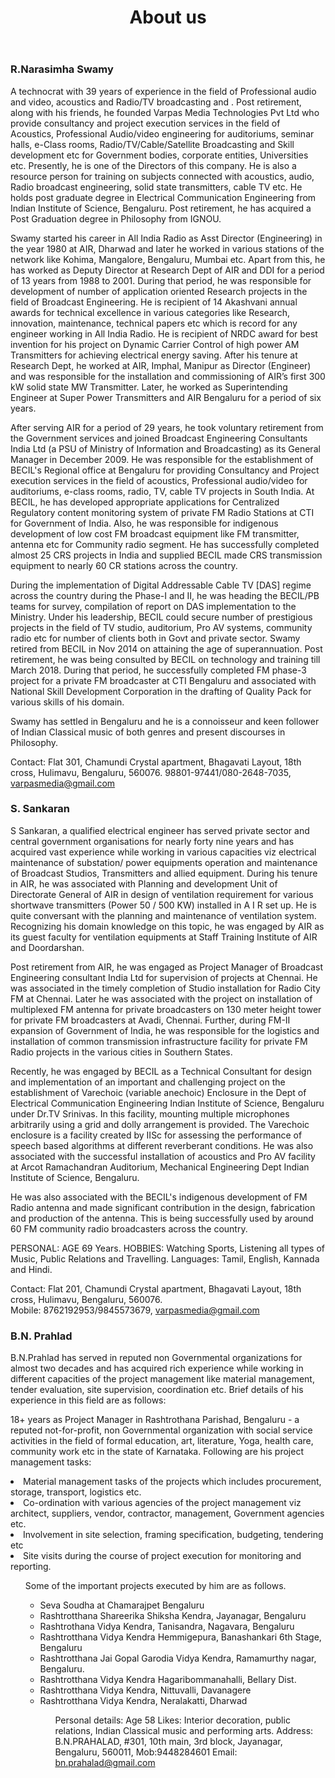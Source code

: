 ﻿---
layout: page
title: About us
permalink: /about/
---

### R.Narasimha Swamy

 <p align="justify">

A technocrat with 39 years of experience in the field of Professional audio and video, acoustics and Radio/TV broadcasting and .   Post retirement, along with his friends, he founded Varpas Media Technologies Pvt Ltd who provide consultancy and project execution services in the field of  Acoustics, Professional Audio/video engineering for auditoriums, seminar halls, e-Class rooms, Radio/TV/Cable/Satellite Broadcasting and Skill development etc for Government bodies, corporate entities, Universities etc.  Presently, he is one of the Directors of this company.  He is also a resource person for training on subjects connected with acoustics, audio, Radio broadcast engineering, solid state transmitters, cable TV etc.    He holds post graduate degree in Electrical Communication Engineering from Indian Institute of Science, Bengaluru.  Post retirement, he has acquired a Post Graduation degree in Philosophy from IGNOU.  

Swamy started his career in All India Radio as Asst Director (Engineering) in the year 1980 at AIR, Dharwad and later he worked in various stations of the network like Kohima, Mangalore, Bengaluru, Mumbai etc.  Apart from this, he has worked as Deputy Director at Research Dept of AIR and DDI for a period of 13 years from 1988 to 2001.  During that period, he was responsible for development of number of application oriented Research projects in the field of Broadcast Engineering. He is recipient of 14 Akashvani annual awards for technical excellence in various categories like Research, innovation, maintenance, technical papers etc which is record for any engineer working in All India Radio.  He is recipient of NRDC award for best invention for his project on Dynamic Carrier Control of high power AM Transmitters for achieving electrical energy saving.  After his tenure at Research Dept, he worked at AIR, Imphal, Manipur as Director (Engineer) and was responsible for the installation and commissioning of AIR’s first 300 kW solid state MW Transmitter. Later, he worked as Superintending Engineer at Super Power Transmitters and AIR Bengaluru for a period of six years.

After serving AIR for a period of 29 years, he took voluntary retirement from the Government services and joined Broadcast Engineering Consultants India Ltd (a PSU of Ministry of Information and Broadcasting) as its General Manager in December 2009. He was responsible for the establishment of BECIL's Regional office at Bengaluru for providing Consultancy and Project execution services in the field of acoustics, Professional audio/video for auditoriums, e-class rooms, radio, TV, cable TV projects in South India.  At BECIL, he has developed appropriate applications for Centralized Regulatory content monitoring system of private FM Radio Stations at CTI for Government of India.   Also, he was responsible for indigenous development of low cost FM broadcast equipment like FM transmitter, antenna etc for Community radio segment. He has successfully completed almost 25 CRS projects in India and supplied BECIL made CRS transmission equipment to nearly 60 CR stations across the country.

During the implementation of Digital Addressable Cable TV [DAS] regime across the country during the Phase-I and II, he was heading the BECIL/PB teams for survey, compilation of report on DAS implementation to the Ministry. Under his leadership, BECIL could secure number of prestigious projects in the field of TV studio, auditorium, Pro AV systems, community radio etc for number of clients both in Govt and private sector. Swamy retired from BECIL in Nov 2014 on attaining the age of superannuation. Post retirement, he was being consulted by BECIL on technology and training till March 2018.  During that period, he successfully completed FM phase-3 project for a private FM broadcaster at CTI Bengaluru and associated with National Skill Development Corporation in the drafting of Quality Pack for various skills of his domain.    

Swamy has settled in Bengaluru and he is a connoisseur and keen follower of Indian Classical music of both genres and present discourses in Philosophy.   

Contact: Flat 301, Chamundi Crystal apartment, Bhagavati Layout, 18th cross, Hulimavu, Bengaluru, 560076.   98801-97441/080-2648-7035, varpasmedia@gmail.com

</p>

### S. Sankaran
 <p align="justify">

S Sankaran, a qualified electrical engineer has served private sector and central government organisations for nearly forty nine years and has acquired vast experience while working in various capacities viz electrical maintenance of substation/ power equipments operation and maintenance of Broadcast Studios, Transmitters and allied equipment.  During his tenure in AIR, he was associated with Planning and development Unit of Directorate General of AIR in design of ventilation requirement for various shortwave transmitters (Power 50 / 500 KW) installed in A I R set up.  He is quite conversant with the planning and maintenance of ventilation system. Recognizing his domain knowledge on this topic, he was engaged by AIR as its guest faculty for ventilation equipments at Staff Training Institute of AIR and Doordarshan.

Post retirement from AIR, he was engaged as Project Manager of Broadcast Engineering consultant India Ltd for supervision of projects at Chennai.  He was associated in the timely completion of Studio installation for Radio City FM at Chennai.  Later he was associated with the  project on installation of multiplexed FM antenna for private broadcasters on 130 meter height tower for private FM broadcasters at Avadi, Chennai.   Further, during FM-II expansion of Government of India, he was responsible for the logistics and installation of common transmission infrastructure facility for private FM Radio projects in the various cities in Southern States.

Recently, he was engaged by BECIL as a Technical Consultant for design and implementation of an important and challenging project on the establishment of Varechoic (variable anechoic) Enclosure in the Dept of Electrical Communication Engineering Indian Institute of Science, Bengaluru under Dr.TV Srinivas. In this facility, mounting multiple microphones arbitrarily using a grid and dolly arrangement is provided. The Varechoic enclosure is a facility created by IISc for assessing the performance of speech based algorithms at different reverberant conditions. He was also associated with the successful installation of acoustics and Pro AV facility at Arcot Ramachandran Auditorium, Mechanical Engineering Dept Indian Institute of Science, Bengaluru.

He was also associated with the BECIL's indigenous development of FM Radio antenna and made significant contribution in the design, fabrication and production of the antenna. This is being successfully used by around 60 FM community radio broadcasters across the country.

PERSONAL: AGE 69 Years.
HOBBIES: Watching Sports, Listening all types of Music, Public Relations and Travelling.
Languages: Tamil, English, Kannada and Hindi.

Contact: Flat 201, Chamundi Crystal apartment, Bhagavati Layout, 18th cross, Hulimavu, Bengaluru, 560076.  
Mobile: 8762192953/9845573679, varpasmedia@gmail.com

</p>

### B.N. Prahlad
 <p align="justify">

B.N.Prahlad has served in reputed non Governmental organizations for almost two decades and has acquired rich experience while working in different capacities of the project management like material management, tender evaluation, site supervision, coordination etc. Brief details of his experience in this field are as follows:

18+ years as Project Manager in Rashtrothana Parishad, Bengaluru - a reputed not-for-profit, non Governmental organization with social service activities in the field of formal education, art, literature, Yoga, health care, community work etc in the state of Karnataka.  Following are his project management tasks:

<li>Material management tasks of the projects which includes procurement, storage, transport, logistics etc.</li>
<li>Co-ordination with various agencies of the project management viz architect, suppliers, vendor, contractor, management, Government agencies etc.</li>
<li>Involvement in site selection, framing specification, budgeting, tendering etc</li>
<li>Site visits during the course of project execution for monitoring and reporting.</li>
<ul>

Some of the important projects executed by him are as follows.

<ul>
<li>Seva Soudha at Chamarajpet Bengaluru</li>
<li>Rashtrotthana Shareerika Shiksha Kendra, Jayanagar, Bengaluru</li>
<li>Rashtrothana Vidya Kendra, Tanisandra, Nagavara, Bengaluru</li>
<li>Rashtrotthana Vidya Kendra Hemmigepura, Banashankari 6th Stage, Bengaluru</li>
<li>Rashtrotthana Jai Gopal Garodia Vidya Kendra, Ramamurthy nagar, Bengaluru.</li>
<li>Rashtrotthana Vidya Kendra Hagaribommanahalli, Bellary Dist.</li>
<li>Rashtrotthana Vidya Kendra, Nittuvalli, Davanagere</li>
<li>Rashtrotthana Vidya Kendra, Neralakatti, Dharwad</li>

<ul>

</p>

Personal details: Age 58
Likes: Interior decoration, public relations, Indian Classical music and performing arts.
Address:
B.N.PRAHALAD, #301, 10th main, 3rd block, Jayanagar, Bengaluru, 560011,
Mob:9448284601
Email: bn.prahalad@gmail.com

<div class="post-content e-content">